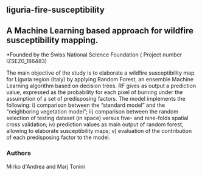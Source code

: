 
## liguria-fire-susceptibility
## A Machine Learning based approach for wildfire susceptibility mapping.

*Founded by the Swiss National Science Foundation (	Project number IZSEZ0_186483)

The main objective of the study is to elaborate a wildfire susceptibility map for Liguria region (Italy) by applying Random Forest, an ensemble Machine Learning algorithm based on decision trees. RF gives as output a prediction value, expressed as the probability for each pixel of burning under the assumption of a set of predisposing factors.
The model implements the following: i) comparison between the “standard model” and the “neighboring vegetation model”; ii) comparison between the random selection of testing dataset (in space) versus five- and nine-folds spatial cross validation; iv)  prediction values as main output of random forest, allowing to elaborate susceptibility maps; v) evaluation of the contribution of each predisposing factor to the model. 

### Authors
Mirko d'Andrea and Marj Tonini
